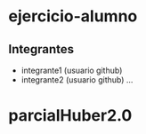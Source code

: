 # ejercicio-alumno

## Integrantes

- integrante1 (usuario github)
- integrante2 (usuario github)
...
# parcialHuber2.0
